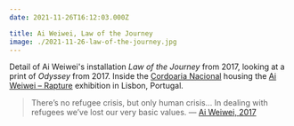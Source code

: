 ```yaml
---
date: 2021-11-26T16:12:03.000Z

title: Ai Weiwei, Law of the Journey
image: ./2021-11-26-law-of-the-journey.jpg
---
```


Detail of Ai Weiwei's installation _Law of the Journey_ from 2017, looking at a print of _Odyssey_ from 2017. Inside the [Cordoaria Nacional](https://en.wikipedia.org/wiki/Cordoaria_Nacional) housing the [Ai Weiwei – Rapture](https://aiweiweilisboa.pt) exhibition in Lisbon, Portugal.

> There’s no refugee crisis, but only human crisis… In dealing with refugees we’ve lost our very basic values.
> — [Ai Weiwei, 2017](https://www.gessato.com/law-journey-ai-weiwei/)
